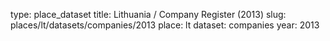type: place_dataset
title: Lithuania / Company Register (2013)
slug: places/lt/datasets/companies/2013
place: lt
dataset: companies
year: 2013
